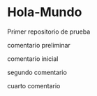 # Hola-Mundo
Primer repositorio de prueba

comentario preliminar

comentario inicial

segundo comentario

cuarto comentario
